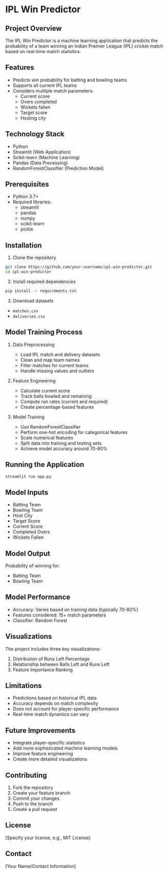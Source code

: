# IPL Win Predictor

## Project Overview

The IPL Win Predictor is a machine learning application that predicts the probability of a team winning an Indian Premier League (IPL) cricket match based on real-time match statistics.

## Features

- Predicts win probability for batting and bowling teams
- Supports all current IPL teams
- Considers multiple match parameters:
  - Current score
  - Overs completed
  - Wickets fallen
  - Target score
  - Hosting city

## Technology Stack

- Python
- Streamlit (Web Application)
- Scikit-learn (Machine Learning)
- Pandas (Data Processing)
- RandomForestClassifier (Prediction Model)

## Prerequisites

- Python 3.7+
- Required libraries:
  - streamlit
  - pandas
  - numpy
  - scikit-learn
  - pickle

## Installation

1. Clone the repository
```bash
git clone https://github.com/your-username/ipl-win-predictor.git
cd ipl-win-predictor
```

2. Install required dependencies
```bash
pip install -r requirements.txt
```

3. Download datasets
- `matches.csv`
- `deliveries.csv`

## Model Training Process

1. Data Preprocessing
   - Load IPL match and delivery datasets
   - Clean and map team names
   - Filter matches for current teams
   - Handle missing values and outliers

2. Feature Engineering
   - Calculate current score
   - Track balls bowled and remaining
   - Compute run rates (current and required)
   - Create percentage-based features

3. Model Training
   - Use RandomForestClassifier
   - Perform one-hot encoding for categorical features
   - Scale numerical features
   - Split data into training and testing sets
   - Achieve model accuracy around 70-80%

## Running the Application

```bash
streamlit run app.py
```

## Model Inputs

- Batting Team
- Bowling Team
- Host City
- Target Score
- Current Score
- Completed Overs
- Wickets Fallen

## Model Output

Probability of winning for:
- Batting Team
- Bowling Team

## Model Performance

- Accuracy: Varies based on training data (typically 70-80%)
- Features considered: 15+ match parameters
- Classifier: Random Forest

## Visualizations

The project includes three key visualizations:
1. Distribution of Runs Left Percentage
2. Relationship between Balls Left and Runs Left
3. Feature Importance Ranking

## Limitations

- Predictions based on historical IPL data
- Accuracy depends on match complexity
- Does not account for player-specific performance
- Real-time match dynamics can vary

## Future Improvements

- Integrate player-specific statistics
- Add more sophisticated machine learning models
- Improve feature engineering
- Create more detailed visualizations

## Contributing

1. Fork the repository
2. Create your feature branch
3. Commit your changes
4. Push to the branch
5. Create a pull request

## License

[Specify your license, e.g., MIT License]

## Contact

[Your Name/Contact Information]
#
